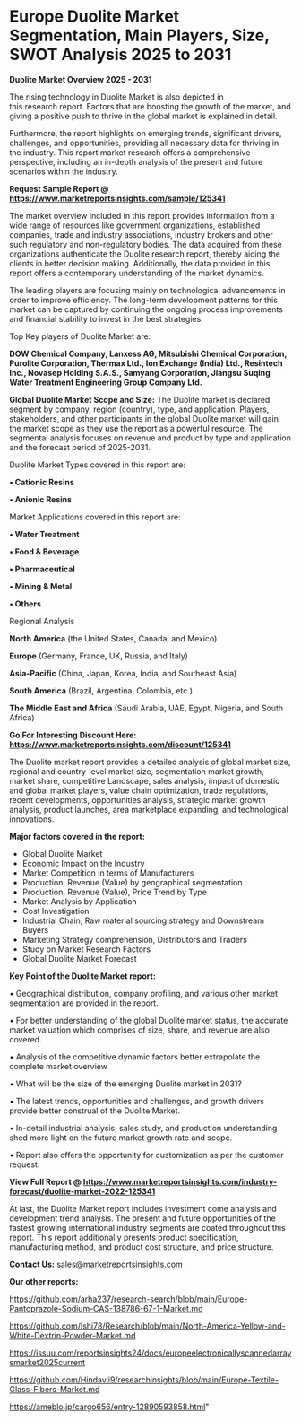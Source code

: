 # Europe Duolite Market Segmentation, Main Players, Size, SWOT Analysis 2025 to 2031

<Strong> Duolite Market Overview 2025 - 2031</strong>

The rising technology in Duolite Market is also depicted in this research report. Factors that are boosting the growth of the market, and giving a positive push to thrive in the global market is explained in detail.

Furthermore, the report highlights on emerging trends, significant drivers, challenges, and opportunities, providing all necessary data for thriving in the industry. This report market research offers a comprehensive perspective, including an in-depth analysis of the present and future scenarios within the industry.

<strong>Request Sample Report @ <a href=https://www.marketreportsinsights.com/sample/125341>https://www.marketreportsinsights.com/sample/125341</a></strong>

The market overview included in this report provides information from a wide range of resources like government organizations, established companies, trade and industry associations, industry brokers and other such regulatory and non-regulatory bodies. The data acquired from these organizations authenticate the Duolite research report, thereby aiding the clients in better decision making. Additionally, the data provided in this report offers a contemporary understanding of the market dynamics.

The leading players are focusing mainly on technological advancements in order to improve efficiency. The long-term development patterns for this market can be captured by continuing the ongoing process improvements and financial stability to invest in the best strategies.

Top Key players of Duolite Market are:

<strong>DOW Chemical Company, Lanxess AG, Mitsubishi Chemical Corporation, Purolite Corporation, Thermax Ltd., Ion Exchange (India) Ltd., Resintech Inc., Novasep Holding S.A.S., Samyang Corporation, Jiangsu Suqing Water Treatment Engineering Group Company Ltd.</strong>

<strong><b>Global Duolite Market Scope and Size:</b></strong>
The Duolite market is declared segment by company, region (country), type, and application. Players, stakeholders, and other participants in the global Duolite market will gain the market scope as they use the report as a powerful resource. The segmental analysis focuses on revenue and product by type and application and the forecast period of 2025-2031.

Duolite Market Types covered in this report are:

<strong>• Cationic Resins

• Anionic Resins</strong>

Market Applications covered in this report are:

<strong>• Water Treatment

• Food & Beverage

• Pharmaceutical

• Mining & Metal

• Others</strong> 

Regional Analysis

<strong>North America</strong> (the United States, Canada, and Mexico)

<strong>Europe</strong> (Germany, France, UK, Russia, and Italy)

<strong>Asia-Pacific</strong> (China, Japan, Korea, India, and Southeast Asia)

<strong>South America</strong> (Brazil, Argentina, Colombia, etc.)

<strong>The Middle East and Africa</strong> (Saudi Arabia, UAE, Egypt, Nigeria, and South Africa)

<strong>Go For Interesting Discount Here: <a href=https://www.marketreportsinsights.com/discount/125341>https://www.marketreportsinsights.com/discount/125341</a></strong>

The Duolite market report provides a detailed analysis of global market size, regional and country-level market size, segmentation market growth, market share, competitive Landscape, sales analysis, impact of domestic and global market players, value chain optimization, trade regulations, recent developments, opportunities analysis, strategic market growth analysis, product launches, area marketplace expanding, and technological innovations.

<strong><b>Major factors covered in the report:</b></strong>
<ul>
  <li>Global Duolite Market </li>
  <li>Economic Impact on the Industry</li>
  <li>Market Competition in terms of Manufacturers</li>
  <li>Production, Revenue (Value) by geographical segmentation</li>
  <li>Production, Revenue (Value), Price Trend by Type</li>
  <li>Market Analysis by Application</li>
  <li>Cost Investigation</li>
  <li>Industrial Chain, Raw material sourcing strategy and Downstream Buyers</li>
  <li>Marketing Strategy comprehension, Distributors and Traders</li>
  <li>Study on Market Research Factors</li>
  <li>Global Duolite Market Forecast</li>
</ul>

<strong><b>Key Point of the Duolite Market report:</b></strong>

• Geographical distribution, company profiling, and various other market segmentation are provided in the report.

• For better understanding of the global Duolite market status, the accurate market valuation which comprises of size, share, and revenue are also covered.

• Analysis of the competitive dynamic factors better extrapolate the complete market overview

• What will be the size of the emerging Duolite market in 2031?

• The latest trends, opportunities and challenges, and growth drivers provide better construal of the Duolite Market.

• In-detail industrial analysis, sales study, and production understanding shed more light on the future market growth rate and scope.

• Report also offers the opportunity for customization as per the customer request.

<strong><b>View Full Report @ <a href=https://www.marketreportsinsights.com/industry-forecast/duolite-market-2022-125341>https://www.marketreportsinsights.com/industry-forecast/duolite-market-2022-125341</a></b></strong>


At last, the Duolite Market report includes investment come analysis and development trend analysis. The present and future opportunities of the fastest growing international industry segments are coated throughout this report. This report additionally presents product specification, manufacturing method, and product cost structure, and price structure.

<strong>Contact Us:</strong>
sales@marketreportsinsights.com

<strong>Our other reports:</strong>

<a href=https://github.com/arha237/research-search/blob/main/Europe-Pantoprazole-Sodium-CAS-138786-67-1-Market.md>https://github.com/arha237/research-search/blob/main/Europe-Pantoprazole-Sodium-CAS-138786-67-1-Market.md</a>

<a href=https://github.com/Ishi78/Research/blob/main/North-America-Yellow-and-White-Dextrin-Powder-Market.md>https://github.com/Ishi78/Research/blob/main/North-America-Yellow-and-White-Dextrin-Powder-Market.md</a>

<a href=https://issuu.com/reportsinsights24/docs/europeelectronicallyscannedarraysmarket2025current>https://issuu.com/reportsinsights24/docs/europeelectronicallyscannedarraysmarket2025current</a>

<a href=https://github.com/Hindavii9/researchinsights/blob/main/Europe-Textile-Glass-Fibers-Market.md>https://github.com/Hindavii9/researchinsights/blob/main/Europe-Textile-Glass-Fibers-Market.md</a>

<a href=https://ameblo.jp/cargo656/entry-12890593858.html>https://ameblo.jp/cargo656/entry-12890593858.html</a>"
